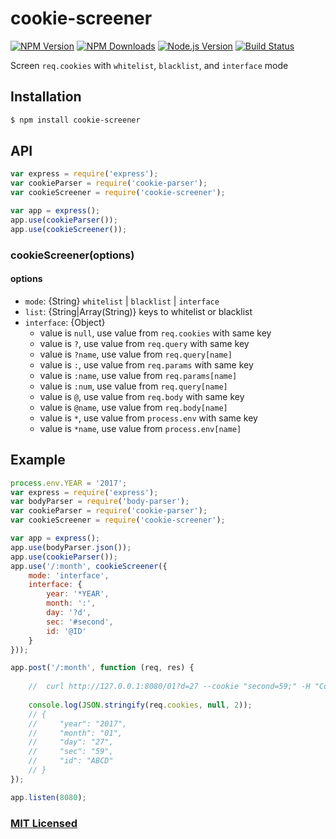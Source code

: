 # cookie-screener

[![NPM Version][npm-image]][npmjs-url]
[![NPM Downloads][downloads-image]][npmjs-url]
[![Node.js Version][node-version-image]][node-version-url]
[![Build Status][travis-image]][travis-url]

Screen `req.cookies` with `whitelist`, `blacklist`, and `interface` mode

## Installation

```sh
$ npm install cookie-screener
```

## API

```js
var express = require('express');
var cookieParser = require('cookie-parser');
var cookieScreener = require('cookie-screener');

var app = express();
app.use(cookieParser());
app.use(cookieScreener());
```

### cookieScreener(options)

#### options
- `mode`: {String} `whitelist` | `blacklist` | `interface` 
- `list`: {String|Array(String)} keys to whitelist or blacklist
- `interface`: {Object}
  - value is `null`, use value from `req.cookies` with same key
  - value is `?`, use value from `req.query` with same key
  - value is `?name`, use value from `req.query[name]`
  - value is `:`, use value from `req.params` with same key
  - value is `:name`, use value from `req.params[name]`
  - value is `:num`, use value from `req.query[name]`
  - value is `@`, use value from `req.body` with same key
  - value is `@name`, use value from `req.body[name]`
  - value is `*`, use value from `process.env` with same key
  - value is `*name`, use value from `process.env[name]`

## Example

```js
process.env.YEAR = '2017';
var express = require('express');
var bodyParser = require('body-parser');
var cookieParser = require('cookie-parser');
var cookieScreener = require('cookie-screener');

var app = express();
app.use(bodyParser.json());
app.use(cookieParser());
app.use('/:month', cookieScreener({
    mode: 'interface',
    interface: {
        year: '*YEAR',
        month: ':',
        day: '?d',
        sec: '#second',
        id: '@ID'
    }
}));

app.post('/:month', function (req, res) {
    
    //  curl http://127.0.0.1:8080/01?d=27 --cookie "second=59;" -H "Content-Type: application/json" -X POST -d '{"ID" : "ABCD"}'
    
    console.log(JSON.stringify(req.cookies, null, 2));
    // {
    //     "year": "2017",
    //     "month": "01",
    //     "day": "27",
    //     "sec": "59",
    //     "id": "ABCD"
    // }
});

app.listen(8080);
```

### [MIT Licensed](LICENSE)

[npm-image]: https://img.shields.io/npm/v/cookie-screener.svg
[npmjs-url]: https://npmjs.org/package/cookie-screener
[downloads-image]: https://img.shields.io/npm/dm/cookie-screener.svg
[node-version-image]: https://img.shields.io/node/v/cookie-screener.svg
[node-version-url]: https://nodejs.org/en/download
[travis-image]: https://img.shields.io/travis/bgjehu/cookie-screener/master.svg
[travis-url]: https://travis-ci.org/bgjehu/cookie-screener
